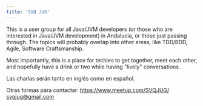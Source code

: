 ```yaml
---
title: 'SVQ JUG'
---
```

This is a user group for all Java/JVM developers (or those who are interested in Java/JVM development) in Andalucia, or those just passing through. The topics will probably overlap into other areas, like TDD/BDD, Agile, Software Craftsmanship.

Most importantly, this is a place for techies to get together, meet each other, and hopefully have a drink or two while having "lively" conversations.

Las charlas serán tanto en inglés como en español.

Otras formas para contactar:
https://www.meetup.com/SVQJUG/
svqjug@gmail.com
